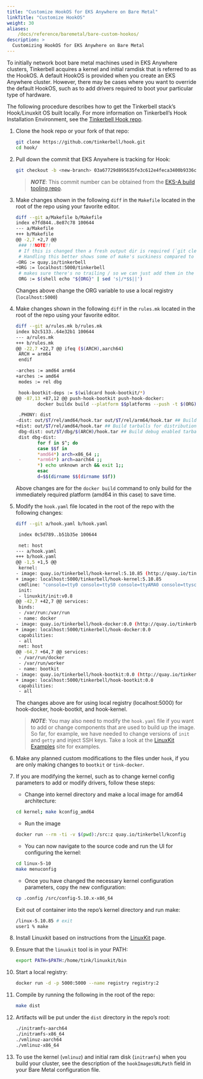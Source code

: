 ```yaml
---
title: "Customize HookOS for EKS Anywhere on Bare Metal"
linkTitle: "Customize HookOS"
weight: 30
aliases:
    /docs/reference/baremetal/bare-custom-hookos/
description: >
  Customizing HookOS for EKS Anywhere on Bare Metal
---
```


To initially network boot bare metal machines used in EKS Anywhere clusters, Tinkerbell acquires a kernel and initial ramdisk that is referred to as the HookOS.
A default HookOS is provided when you create an EKS Anywhere cluster.
However, there may be cases where you want to override the default HookOS, such as to add drivers required to boot your particular type of hardware.

The following procedure describes how to get the Tinkerbell stack’s Hook/Linuxkit OS built locally.
For more information on Tinkerbell’s Hook Installation Environment, see the [Tinkerbell Hook repo](https://github.com/tinkerbell/hook).

1. Clone the hook repo or your fork of that repo:

    ```bash
    git clone https://github.com/tinkerbell/hook.git
    cd hook/
    ```

1. Pull down the commit that EKS Anywhere is tracking for Hook:

    ```bash
    git checkout -b <new-branch> 03a67729d895635fe3c612e4feca3400b9336cc9
    ```

    >**_NOTE_**: This commit number can be obtained from the [EKS-A build tooling repo](https://github.com/aws/eks-anywhere-build-tooling/blob/main/projects/tinkerbell/hook/GIT_TAG).
    >

1. Make changes shown in the following `diff` in the `Makefile` located in the root of the repo using your favorite editor. 

    ```bash
    diff --git a/Makefile b/Makefile
    index e7fd844..8e87c78 100644
    --- a/Makefile
    +++ b/Makefile
    @@ -2,7 +2,7 @@
     ### !!NOTE!!
     # If this is changed then a fresh output dir is required (`git clean -fxd` or just `rm -rf out`)
     # Handling this better shows some of make's suckiness compared to newer build tools (redo, tup ...) where the command lines to tools invoked isn't tracked by make
    -ORG := quay.io/tinkerbell
    +ORG := localhost:5000/tinkerbell
     # makes sure there's no trailing / so we can just add them in the recipes which looks nicer
     ORG := $(shell echo "${ORG}" | sed 's|/*$$||')

     ```

    Changes above change the ORG variable to use a local registry (`localhost:5000`) 

1. Make changes shown in the following `diff` in the `rules.mk` located in the root of the repo using your favorite editor.

    ```bash
    diff --git a/rules.mk b/rules.mk
    index b2c5133..64e32b1 100644
    --- a/rules.mk
    +++ b/rules.mk
    @@ -22,7 +22,7 @@ ifeq ($(ARCH),aarch64)
     ARCH = arm64
     endif
 
    -arches := amd64 arm64
    +arches := amd64
     modes := rel dbg
 
     hook-bootkit-deps := $(wildcard hook-bootkit/*)
    @@ -87,13 +87,12 @@ push-hook-bootkit push-hook-docker:
            docker buildx build --platform $$platforms --push -t $(ORG)/$(container):$T $(container)
 
     .PHONY: dist
    -dist: out/$T/rel/amd64/hook.tar out/$T/rel/arm64/hook.tar ## Build tarballs for distribution
    +dist: out/$T/rel/amd64/hook.tar ## Build tarballs for distribution
     dbg-dist: out/$T/dbg/$(ARCH)/hook.tar ## Build debug enabled tarball
     dist dbg-dist:
            for f in $^; do
            case $$f in
            *amd64*) arch=x86_64 ;;
     -      *arm64*) arch=aarch64 ;;
            *) echo unknown arch && exit 1;;
            esac
            d=$$(dirname $$(dirname $$f))

    ```

    Above changes are for the `docker build` command to only build for the immediately required platform (amd64 in this case) to save time.


1. Modify the `hook.yaml` file located in the root of the repo with the following changes:

    ```bash
    diff --git a/hook.yaml b/hook.yaml
    
     index 0c5d789..b51b35e 100644
    
     net: host
    --- a/hook.yaml
    +++ b/hook.yaml
    @@ -1,5 +1,5 @@
     kernel:
    - image: quay.io/tinkerbell/hook-kernel:5.10.85 (http://quay.io/tinkerbell/hook-kernel:5.10.85)
    + image: localhost:5000/tinkerbell/hook-kernel:5.10.85
     cmdline: "console=tty0 console=ttyS0 console=ttyAMA0 console=ttysclp0"
     init:
     - linuxkit/init:v0.8
    @@ -42,7 +42,7 @@ services:
     binds:
     - /var/run:/var/run
     - name: docker
    - image: quay.io/tinkerbell/hook-docker:0.0 (http://quay.io/tinkerbell/hook-docker:0.0)
    + image: localhost:5000/tinkerbell/hook-docker:0.0
     capabilities:
     - all
     net: host
    @@ -64,7 +64,7 @@ services:
     - /var/run/docker
     - /var/run/worker
     - name: bootkit
    - image: quay.io/tinkerbell/hook-bootkit:0.0 (http://quay.io/tinkerbell/hook-bootkit:0.0)
    + image: localhost:5000/tinkerbell/hook-bootkit:0.0
     capabilities:
     - all
    ```

    The changes above are for using local registry (localhost:5000) for hook-docker, hook-bootkit, and hook-kernel. 

    >**_NOTE_**: You may also need to modify the `hook.yaml` file if you want to add or change components that are used to build up the image. So far, for example, we have needed to change versions of `init` and `getty` and inject SSH keys. Take a look at the [LinuxKit Examples](https://github.com/linuxkit/linuxkit/tree/master/examples) site for examples.
    >

1. Make any planned custom modifications to the files under `hook`, if you are only making changes to `bootkit` or `tink-docker`.
    
    
1. If you are modifying the kernel, such as to change kernel config parameters to add or modify drivers, follow these steps:

    * Change into kernel directory and make a local image for amd64 architecture:

    ```bash
    cd kernel; make kconfig_amd64
    ```

    * Run the image

    ```bash
    docker run --rm -ti -v $(pwd):/src:z quay.io/tinkerbell/kconfig
    ```

    * You can now navigate to the source code and run the UI for configuring the kernel:

    ```bash
    cd linux-5-10
    make menuconfig
    ```

    * Once you have changed the necessary kernel configuration parameters, copy the new configuration:

    ```bash
    cp .config /src/config-5.10.x-x86_64
    ```

    Exit out of container into the repo’s kernel directory and run make:

    ```bash
    /linux-5.10.85 # exit
    user1 % make
    ```

1. Install Linuxkit based on instructions from the [LinuxKit](https://github.com/linuxkit/linuxkit) page.
    
    
1. Ensure that the `linuxkit` tool is in your PATH:

    ```bash
    export PATH=$PATH:/home/tink/linuxkit/bin
    ```

1. Start a local registry:

    ```bash
    docker run -d -p 5000:5000 --name registry registry:2
    ```

1. Compile by running the following in the root of the repo:

    ```bash
    make dist  
    ```
1. Artifacts will be put under the `dist` directory in the repo’s root:

    ```bash
    ./initramfs-aarch64
    ./initramfs-x86_64
    ./vmlinuz-aarch64
    ./vmlinuz-x86_64
    ```

1. To use the kernel (`vmlinuz`) and initial ram disk (`initramfs`) when you build your cluster, see the description of the `hookImagesURLPath` field in your Bare Metal configuration file.
